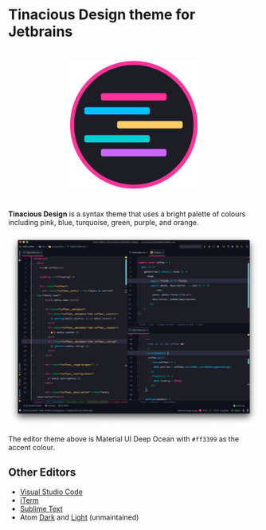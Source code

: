 # Tinacious Design theme for Jetbrains

<img src="icon.png" style="width: 260px; display: block; margin: 40px auto;" width="260px" />

**Tinacious Design** is a syntax theme that uses a bright palette of colours including pink, blue, turquoise, green, purple, and orange.

![](screenshot-webstorm.png)

The editor theme above is Material UI Deep Ocean with `#ff3399` as the accent colour.


## Other Editors

- [Visual Studio Code](https://github.com/tinacious/vscode-tinacious-design-syntax)
- [iTerm](https://github.com/tinacious/iterm-tinacious-design-theme)
- [Sublime Text](https://github.com/tinacious/sublime-tinacious-design-syntax)
- Atom [Dark](https://github.com/tinacious/atom-tinacious-design-syntax) and [Light](https://github.com/tinacious/atom-tinacious-design-light-syntax) (unmaintained)
